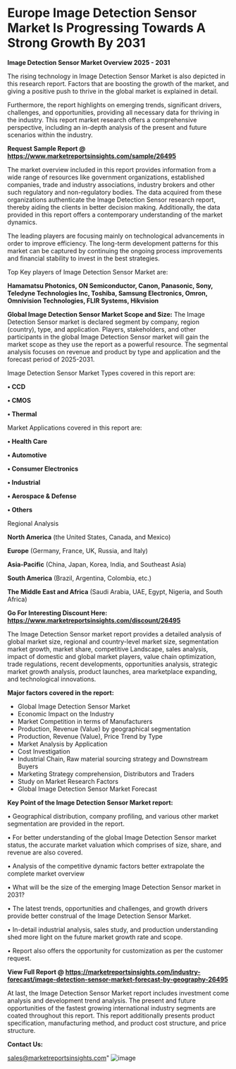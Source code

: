  # Europe Image Detection Sensor Market Is Progressing Towards A Strong Growth By 2031

<Strong> Image Detection Sensor Market Overview 2025 - 2031</strong>

The rising technology in Image Detection Sensor Market is also depicted in this research report. Factors that are boosting the growth of the market, and giving a positive push to thrive in the global market is explained in detail.

Furthermore, the report highlights on emerging trends, significant drivers, challenges, and opportunities, providing all necessary data for thriving in the industry. This report market research offers a comprehensive perspective, including an in-depth analysis of the present and future scenarios within the industry.

<strong>Request Sample Report @ <a href=https://www.marketreportsinsights.com/sample/26495>https://www.marketreportsinsights.com/sample/26495</a></strong>

The market overview included in this report provides information from a wide range of resources like government organizations, established companies, trade and industry associations, industry brokers and other such regulatory and non-regulatory bodies. The data acquired from these organizations authenticate the Image Detection Sensor research report, thereby aiding the clients in better decision making. Additionally, the data provided in this report offers a contemporary understanding of the market dynamics.

The leading players are focusing mainly on technological advancements in order to improve efficiency. The long-term development patterns for this market can be captured by continuing the ongoing process improvements and financial stability to invest in the best strategies.

Top Key players of Image Detection Sensor Market are:

<strong>Hamamatsu Photonics, ON Semiconductor, Canon, Panasonic, Sony, Teledyne Technologies Inc, Toshiba, Samsung Electronics, Omron, Omnivision Technologies, FLIR Systems, Hikvision</strong>

<strong><b>Global Image Detection Sensor Market Scope and Size:</b></strong>
The Image Detection Sensor market is declared segment by company, region (country), type, and application. Players, stakeholders, and other participants in the global Image Detection Sensor market will gain the market scope as they use the report as a powerful resource. The segmental analysis focuses on revenue and product by type and application and the forecast period of 2025-2031.

Image Detection Sensor Market Types covered in this report are:

<strong>• CCD

• CMOS

• Thermal</strong>

Market Applications covered in this report are:

<strong>• Health Care

• Automotive

• Consumer Electronics

• Industrial

• Aerospace & Defense

• Others</strong> 

Regional Analysis

<strong>North America</strong> (the United States, Canada, and Mexico)

<strong>Europe</strong> (Germany, France, UK, Russia, and Italy)

<strong>Asia-Pacific</strong> (China, Japan, Korea, India, and Southeast Asia)

<strong>South America</strong> (Brazil, Argentina, Colombia, etc.)

<strong>The Middle East and Africa</strong> (Saudi Arabia, UAE, Egypt, Nigeria, and South Africa)

<strong>Go For Interesting Discount Here: <a href=https://www.marketreportsinsights.com/discount/26495>https://www.marketreportsinsights.com/discount/26495</a></strong>

The Image Detection Sensor market report provides a detailed analysis of global market size, regional and country-level market size, segmentation market growth, market share, competitive Landscape, sales analysis, impact of domestic and global market players, value chain optimization, trade regulations, recent developments, opportunities analysis, strategic market growth analysis, product launches, area marketplace expanding, and technological innovations.

<strong><b>Major factors covered in the report:</b></strong>
<ul>
  <li>Global Image Detection Sensor Market </li>
  <li>Economic Impact on the Industry</li>
  <li>Market Competition in terms of Manufacturers</li>
  <li>Production, Revenue (Value) by geographical segmentation</li>
  <li>Production, Revenue (Value), Price Trend by Type</li>
  <li>Market Analysis by Application</li>
  <li>Cost Investigation</li>
  <li>Industrial Chain, Raw material sourcing strategy and Downstream Buyers</li>
  <li>Marketing Strategy comprehension, Distributors and Traders</li>
  <li>Study on Market Research Factors</li>
  <li>Global Image Detection Sensor Market Forecast</li>
</ul>

<strong><b>Key Point of the Image Detection Sensor Market report:</b></strong>

• Geographical distribution, company profiling, and various other market segmentation are provided in the report.

• For better understanding of the global Image Detection Sensor market status, the accurate market valuation which comprises of size, share, and revenue are also covered.

• Analysis of the competitive dynamic factors better extrapolate the complete market overview

• What will be the size of the emerging Image Detection Sensor market in 2031?

• The latest trends, opportunities and challenges, and growth drivers provide better construal of the Image Detection Sensor Market.

• In-detail industrial analysis, sales study, and production understanding shed more light on the future market growth rate and scope.

• Report also offers the opportunity for customization as per the customer request.

<strong><b>View Full Report @ <a href=https://marketreportsinsights.com/industry-forecast/image-detection-sensor-market-forecast-by-geography-26495>https://marketreportsinsights.com/industry-forecast/image-detection-sensor-market-forecast-by-geography-26495</a></b></strong>


At last, the Image Detection Sensor Market report includes investment come analysis and development trend analysis. The present and future opportunities of the fastest growing international industry segments are coated throughout this report. This report additionally presents product specification, manufacturing method, and product cost structure, and price structure.

<strong>Contact Us:</strong>

sales@marketreportsinsights.com"
![image](https://github.com/user-attachments/assets/6fda4dc1-a292-49fa-8ea0-d68d57dd5efa)
